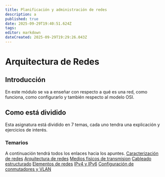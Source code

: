 ```yaml
---
title: Planificación y administración de redes
description: a
published: true
date: 2025-09-29T19:40:51.624Z
tags: 
editor: markdown
dateCreated: 2025-09-29T19:29:26.043Z
---
```


# Arquitectura de Redes
## Introducción
En este módulo se va a enseñar con respecto a qué es una red, como funciona, como configurarlo y también respecto al modelo OSI.


## Como está dividido
Esta asignatura está dividido en 7 temas, cada uno tendra una explicación y ejercicios de interés.
### Temarios
A continuación tendrá todos los enlaces hacia los apuntes.
[Caracterización de redes](/apuntes/asir/asir1/Planificacion_Redes/Caracterizacion)
[Arquitectura de redes](/apuntes/asir/asir1/Planificacion_Redes/Arquitectura)
[Medios fisicos de transmision](/apuntes/asir/asir1/Planificacion_Redes/Medios_trasmision)
[Cableado estructurado](/apuntes/asir/asir1/Planificacion_Redes/cableado_estructurado)
[Elementos de redes](/apuntes/asir/asir1/Planificacion_Redes/Elementos_redes)
[IPv4 y IPv6](/apuntes/asir/asir1/Planificacion_Redes/IPv4_6)
[Configuración de conmutadores y VLAN](/apuntes/asir/asir1/Planificacion_Redes/Conmutadores_VLAN)

